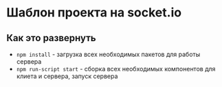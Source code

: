 # Шаблон проекта на socket.io

## Как это развернуть

- `npm install` - загрузка всех необходимых пакетов для работы сервера
- `npm run-script start` - сборка всех необходимых компонентов для клиета и сервера, запуск сервера

